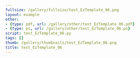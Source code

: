 ```yaml
---
fullsize: /gallery/fullsize/test_EzTemplate_06.png
layout: example
other:
- {type: pdf, url: /gallery/other/test_EzTemplate_06.pdf}
- {type: ps, url: /gallery/other/test_EzTemplate_06.ps}
script: test_EzTemplate_06.py
tags: []
thumb: /gallery/thumbnails/test_EzTemplate_06.png
title: test_EzTemplate_06
---
```

